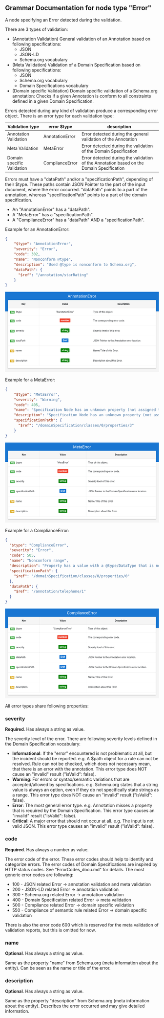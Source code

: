 ## Grammar Documentation for node type "Error"

A node specifying an Error detected during the validation.

There are 3 types of validation:

*   (Annotation Validation) General validation of an Annotation based on following specifications:
    *   JSON
    *   JSON-LD
    *   Schema.org vocabulary
*   (Meta Validation) Validation of a Domain Specification based on following specifications:
    *   JSON
    *   Schema.org vocabulary
    *   Domain Specifications vocabulary
*   (Domain specific Validation) Domain specific validation of a Schema.org annotation: Checks if a given Annotation is conform to all constraints defined in a given Domain Specification.

Errors detected during any kind of validation produce a corresponding error object. There is an error type for each validation type:

Validation type | error $type |  description
---|----|---
Annotation Validation | AnnotationError | Error detected during the general validation of the Annotation 
Meta Validation | MetaError | Error detected during the validation of the Domain Specification 
Domain specific Validation | ComplianceError | Error detected during the validation of the Annotation based on the Domain Specification

Errors must have a "dataPath" and/or a "specificationPath", depending of their $type. These paths contain JSON Pointer to the part of the input document, where the error occurred. "dataPath" points to a part of the annotation, whereas "specificationPath" points to a part of the domain specification.

*   An "AnnotationError" has a "dataPath".
*   A "MetaError" has a "specificationPath".
*   A "ComplianceError" has a "dataPath" AND a "specificationPath".

Example for an AnnotationError:

```json
{
    "$type": "AnnotationError",
    "severity": "Error",
    "code": 302,
    "name": "Nonconform @type",
    "description": "Used @type is nonconform to Schema.org",
    "dataPath": {
      "$ref": "/annotation/starRating"
    }
}
```


![Syntax diagram](../Tabular-Grammar-Visualizer/screenshots/AnnotationError_tabular.png)


Example for a MetaError:

```json
{
    "$type": "MetaError",
    "severity": "Warning",
    "code": 405,
    "name": "Specification Node has an unknown property (not assigned to an extension)",
    "description": "Specification Node has an unknown property (not assigned to an extension)",
    "specificationPath": {
      "$ref": "/domainSpecification/classes/0/properties/3"
    }
}
```


![Syntax diagram](../Tabular-Grammar-Visualizer/screenshots/MetaError_tabular.png)


Example for a ComplianceError:

```json
{
  "$type": "ComplianceError",
  "severity": "Error",
  "code": 505,
  "name": "Nonconform range",
  "description": "Property has a value with a @type/DataType that is nonconform to the DS.",
  "specificationPath": {
    "$ref": "/domainSpecification/classes/0/properties/0"
  },
  "dataPath": {
    "$ref": "/annotation/telephone/1"
  }
}
```

![Syntax diagram](../Tabular-Grammar-Visualizer/screenshots/ComplianceError_tabular.png)


All error types share following properties:

### severity
**Required**. Has always a string as value.

The severity level of the error. There are following severity levels defined in the Domain Specification vocabulary:

*   **Informational**: If the "error" encountered is not problematic at all, but the incident should be reported. e.g. A $path object for a rule can not be resolved. Rule can not be checked, which does not necessary mean, that there is an error with the annotation. This error type does NOT cause an "invalid" result ("isValid": false).
*   **Warning**: For errors or syntax/semantic variations that are accepted/allowed by specifications. e.g. Schema.org states that a string value is always an option, even if they do not specifically state strings as a range. This error type does NOT cause an "invalid" result ("isValid": false).
*   **Error**: The most general error type. e.g. Annotation misses a property that is required by the Domain Specification. This error type causes an "invalid" result ("isValid": false).
*   **Critical**: A major error that should not occur at all. e.g. The input is not valid JSON. This error type causes an "invalid" result ("isValid": false).

### code
**Required**. Has always a number as value.

The error code of the error. These error codes should help to identify and categorize errors. The error codes of Domain Specifications are inspired by HTTP status codes. See "ErrorCodes_docu.md" for details. The most generic error codes are following:

*   100 - JSON related Error -> annotation validation and meta validation
*   200 - JSON-LD related Error -> annotation validation
*   300 - Schema.org related Error -> annotation validation
*   400 - Domain Specification related Error -> meta validation
*   500 - Compliance related Error -> domain specific validation
*   550 - Compliance of semantic rule related Error -> domain specific validation

There is also the error code 600 which is reserved for the meta validation of validation reports, but this is omitted for now.

### name
**Optional**. Has always a string as value.

Same as the property "name" from Schema.org (meta information about the entity).
Can be seen as the name or title of the error.

### description
**Optional**. Has always a string as value.

Same as the property "description" from Schema.org (meta information about the entity).
Describes the error occurred and may give detailed information.